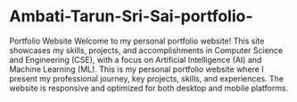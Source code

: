 # Ambati-Tarun-Sri-Sai-portfolio-
Portfolio Website
Welcome to my personal portfolio website! This site showcases my skills, projects, and accomplishments in Computer Science and Engineering (CSE), with a focus on Artificial Intelligence (AI) and Machine Learning (ML).
This is my personal portfolio website where I present my professional journey, key projects, skills, and experiences. The website is responsive and optimized for both desktop and mobile platforms.
